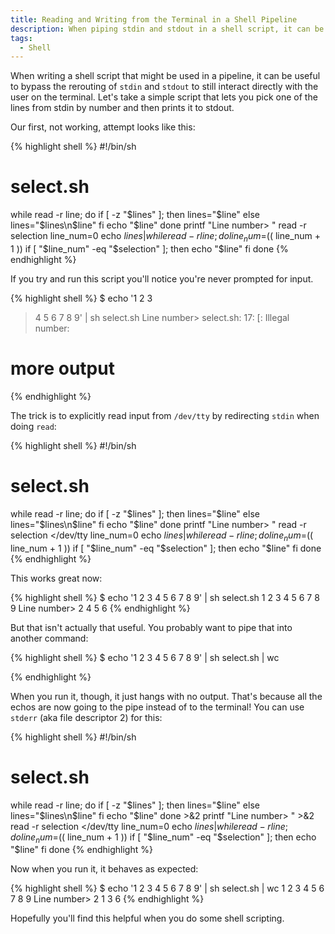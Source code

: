 ```yaml
---
title: Reading and Writing from the Terminal in a Shell Pipeline
description: When piping stdin and stdout in a shell script, it can be confusing to still read and write from the terminal.
tags:
  - Shell
---
```


When writing a shell script that might be used in a pipeline, it can
be useful to bypass the rerouting of `stdin` and `stdout` to still
interact directly with the user on the terminal. Let's take a simple
script that lets you pick one of the lines from stdin by number and
then prints it to stdout.

Our first, not working, attempt looks like this:

{% highlight shell %}
#!/bin/sh
# select.sh

while read -r line; do
  if [ -z "$lines" ]; then
    lines="$line"
  else
    lines="$lines\n$line"
  fi
  echo "$line"
done
printf "Line number> "
read -r selection
line_num=0
echo $lines | while read -r line; do
  line_num=$(( line_num + 1 ))
  if [ "$line_num" -eq "$selection" ]; then
    echo "$line"
  fi
done
{% endhighlight %}

If you try and run this script you'll notice you're never prompted for
input.

{% highlight shell %}
$ echo '1 2 3
> 4 5 6
> 7 8 9' | sh select.sh
Line number> select.sh: 17: [: Illegal number:
# more output
{% endhighlight %}

The trick is to explicitly read input from `/dev/tty` by redirecting
`stdin` when doing `read`:

{% highlight shell %}
#!/bin/sh
# select.sh

while read -r line; do
  if [ -z "$lines" ]; then
    lines="$line"
  else
    lines="$lines\n$line"
  fi
  echo "$line"
done
printf "Line number> "
read -r selection </dev/tty
line_num=0
echo $lines | while read -r line; do
  line_num=$(( line_num + 1 ))
  if [ "$line_num" -eq "$selection" ]; then
    echo "$line"
  fi
done
{% endhighlight %}

This works great now:

{% highlight shell %}
$ echo '1 2 3
4 5 6
7 8 9' | sh select.sh
1 2 3
4 5 6
7 8 9
Line number> 2
4 5 6
{% endhighlight %}

But that isn't actually that useful. You probably want to pipe that
into another command:

{% highlight shell %}
$ echo '1 2 3
4 5 6
7 8 9' | sh select.sh | wc

{% endhighlight %}

When you run it, though, it just hangs with no output. That's because
all the echos are now going to the pipe instead of to the terminal!
You can use `stderr` (aka file descriptor 2) for this:

{% highlight shell %}
#!/bin/sh
# select.sh

while read -r line; do
  if [ -z "$lines" ]; then
    lines="$line"
  else
    lines="$lines\n$line"
  fi
  echo "$line"
done >&2
printf "Line number> " >&2
read -r selection </dev/tty
line_num=0
echo $lines | while read -r line; do
  line_num=$(( line_num + 1 ))
  if [ "$line_num" -eq "$selection" ]; then
    echo "$line"
  fi
done
{% endhighlight %}

Now when you run it, it behaves as expected:

{% highlight shell %}
$ echo '1 2 3
4 5 6
7 8 9' | sh select.sh | wc
1 2 3
4 5 6
7 8 9
Line number> 2
      1       3       6
{% endhighlight %}

Hopefully you'll find this helpful when you do some shell scripting.
